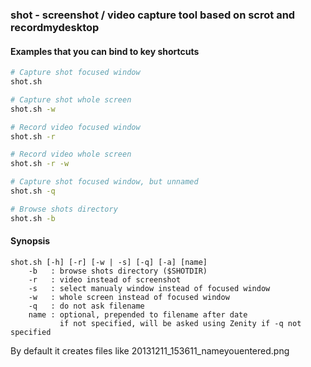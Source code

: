 ### shot - screenshot / video capture tool based on scrot and recordmydesktop

#### Examples that you can bind to key shortcuts

```bash
# Capture shot focused window
shot.sh
```

```bash
# Capture shot whole screen
shot.sh -w
```

```bash
# Record video focused window
shot.sh -r
```

```bash
# Record video whole screen
shot.sh -r -w
```

```bash
# Capture shot focused window, but unnamed
shot.sh -q
```

```bash
# Browse shots directory
shot.sh -b
```

#### Synopsis

```
shot.sh [-h] [-r] [-w | -s] [-q] [-a] [name]
    -b   : browse shots directory ($SHOTDIR)
    -r   : video instead of screenshot
    -s   : select manualy window instead of focused window
    -w   : whole screen instead of focused window
    -q   : do not ask filename
    name : optional, prepended to filename after date
           if not specified, will be asked using Zenity if -q not specified
```

By default it creates files like 20131211_153611_nameyouentered.png


